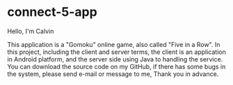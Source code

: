 # connect-5-app
Hello, I'm Calvin

This application is a "Gomoku" online game, also called "Five in a Row".
In this project, including the client and server terms, the client is an application in Android platform, and the server side using Java to handling the service. You can download the source code on my GitHub, if there has some bugs in the system, please send e-mail or message to me, Thank you in advance.
